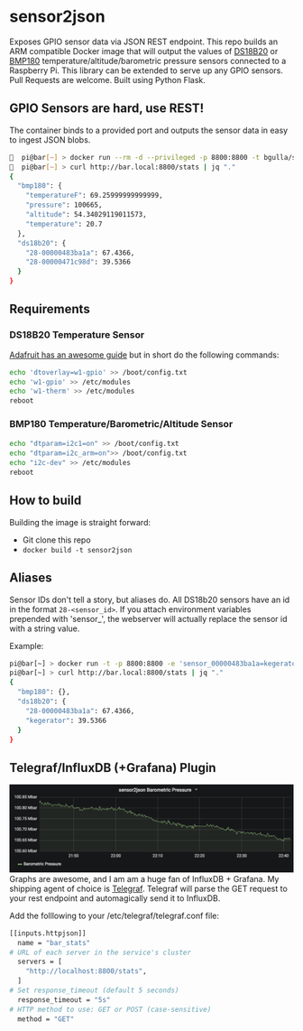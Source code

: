 # sensor2json
Exposes GPIO sensor data via JSON REST endpoint. This repo builds an ARM compatible Docker image that will output the values of [DS18B20](https://www.adafruit.com/product/381) or [BMP180](https://www.adafruit.com/product/2652) temperature/altitude/barometric pressure sensors connected to a Raspberry Pi. This library can be extended to serve up any GPIO sensors. Pull Requests are welcome. Built using Python Flask.

## GPIO Sensors are hard, use REST!
The container binds to a provided port and outputs the sensor data in easy to ingest JSON blobs. 

```bash
🍺  pi@bar[~] > docker run --rm -d --privileged -p 8800:8800 -t bgulla/sensor2json
🍺  pi@bar[~] > curl http://bar.local:8800/stats | jq "."
{
  "bmp180": { 
    "temperatureF": 69.25999999999999,
    "pressure": 100665,
    "altitude": 54.34029119011573,
    "temperature": 20.7
  },
  "ds18b20": {
    "28-00000483ba1a": 67.4366,
    "28-00000471c98d": 39.5366
  }
}
```

## Requirements
### DS18B20 Temperature Sensor
[Adafruit has an awesome guide](https://learn.adafruit.com/adafruits-raspberry-pi-lesson-11-ds18b20-temperature-sensing/ds18b20) but in short do the following commands:

```bash
echo 'dtoverlay=w1-gpio' >> /boot/config.txt
echo 'w1-gpio' >> /etc/modules
echo 'w1-therm' >> /etc/modules
reboot
```
### BMP180 Temperature/Barometric/Altitude Sensor
```bash
echo "dtparam=i2c1=on" >> /boot/config.txt
echo "dtparam=i2c_arm=on">> /boot/config.txt
echo "i2c-dev" >> /etc/modules
reboot
```

## How to build
Building the image is straight forward:

* Git clone this repo
* `docker build -t sensor2json`

## Aliases
Sensor IDs don't tell a story, but aliases do. All DS18b20 sensors have an id in the format `28-<sensor_id>`. If you attach environment variables prepended with 'sensor_', the webserver will actually replace the sensor id with a string value.

Example:
```bash
pi@bar[~] > docker run -t -p 8800:8800 -e 'sensor_00000483ba1a=kegerator' --privileged bgulla/sensor2json
pi@bar[~] > curl http://bar.local:8800/stats | jq "."
{
  "bmp180": {},
  "ds18b20": {
    "28-00000483ba1a": 67.4366,
    "kegerator": 39.5366
  }
}

```

## Telegraf/InfluxDB (+Grafana) Plugin
![Grafana is awesome](https://github.com/bgulla/sensor2json/raw/master/img/grafana.png?raw=true)
Graphs are awesome, and I am am a huge fan of InfluxDB + Grafana. My shipping agent of choice is [Telegraf](https://github.com/influxdata/telegraf). Telegraf will parse the GET request to your rest endpoint and automagically send it to InfluxDB. 

Add the folllowing to your /etc/telegraf/telegraf.conf file:

```bash
[[inputs.httpjson]]
  name = "bar_stats"
# URL of each server in the service's cluster
  servers = [
    "http://localhost:8800/stats",
  ]
# Set response_timeout (default 5 seconds)
  response_timeout = "5s"
# HTTP method to use: GET or POST (case-sensitive)
  method = "GET"
```
